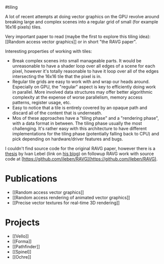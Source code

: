 #tiling 

A lot of recent attempts at doing vector graphics on the GPU revolve around breaking large and complex scenes into a regular grid of small (for example 16x16 pixels) tiles.

Very important paper to read (maybe the first to explore this tiling idea): [[Random access vector graphics]] or in short "the RAVG paper".

Interesting properties of working with tiles:
 - Break complex scenes into small manageable parts. It would be unreasonable to have a shader loop over all edges of a scene for each pixel, however it's totally reasonable to have it loop over all of the edges intersecting the 16x16 tile that the pixel is in.
 - Regular tile grids are easy to work with and wrap our heads around. Especially on GPU, the "regular" aspect is key to efficiently doing work in parallel. More involved data structures may offer better algorithmic complexity at the expense of worse parallelism, memory access patterns, register usage, etc.
 - Easy to notice that a tile is entirely covered by an opaque path and discard all of the content that is underneath.
 - Mos of these approaches have a "tiling phase" and a "rendering phase", with a data format in between. The tiling phase usually the most challenging. It's rather easy with this architecture to have different implementations for the tiling phase (potentially falling back to CPU) and pick depending on hardware/driver features and bugs.

I couldn't find source code for the original RAVG paper, however there is a [thesis](https://docs.google.com/file/d/0B-YD8rWEqGgaZE5BY1NKaDBiNjA/edit?resourcekey=0-CfpA9oHUHXHMp-hzn5Igpg) by Ivan Lebel (link on [his blog](https://ivanleben.blogspot.com/2010/12/animated-random-access-vector-graphics.html)) on followup RAVG work with source code at [https://github.com/ileben/RAVG](https://github.com/ileben/RAVG).

# Publications

 - [[Random access vector graphics]]
 - [[Random access rendering of animated vector graphics]]
 - [[Precise vector textures for real-time 3D rendering]]

# Projects

 - [[Vello]]
 - [[Forma]]
 - [[Pathfinder]]
 - [[Spinel]]
 - [[Ochre]]

